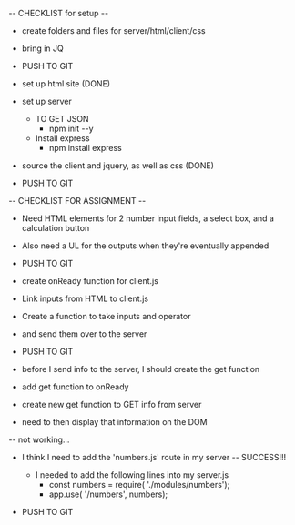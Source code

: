 -- CHECKLIST for setup --
- create folders and files for server/html/client/css
- bring in JQ

- PUSH TO GIT

- set up html site (DONE)
- set up server 
    - TO GET JSON
        - npm init --y
    - Install express
        - npm install express
- source the client and jquery, as well as css (DONE)

- PUSH TO GIT

-- CHECKLIST FOR ASSIGNMENT --
- Need HTML elements for 2 number input fields, a select box, and a calculation button
- Also need a UL for the outputs when they're eventually appended

- PUSH TO GIT

- create onReady function for client.js
- Link inputs from HTML to client.js
- Create a function to take inputs and operator
- and send them over to the server

- PUSH TO GIT

- before I send info to the server, I should create the get function
- add get function to onReady
- create new get function to GET info from server
- need to then display that information on the DOM

-- not working...
- I think I need to add the 'numbers.js' route in my server
-- SUCCESS!!!
    - I needed to add the following lines into my server.js
        - const numbers = require( './modules/numbers');
        - app.use( '/numbers', numbers);

- PUSH TO GIT